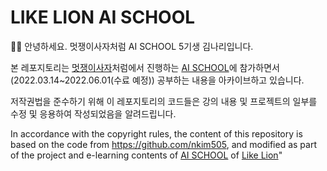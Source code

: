 # LIKE LION AI SCHOOL

🙋‍♀️ 안녕하세요. 멋쟁이사자처럼 AI SCHOOL 5기생 김나리입니다.

본 레포지토리는 [멋쟁이사자](https://www.likelion.net/)처럼에서 진행하는 [AI SCHOOL](https://www.codelion.net/detail/kdt-ai-5th)에 참가하면서(2022.03.14~2022.06.01(수료 예정)) 공부하는 내용을 아카이브하고 있습니다.

저작권법을 준수하기 위해 이 레포지토리의 코드들은 강의 내용 및 프로젝트의 일부를 수정 및 응용하여 작성되었음을 알려드립니다.

In accordance with the copyright rules, the content of this repository is based on the code from https://github.com/nkim505, and modified as part of the project and e-learning contents of [AI SCHOOL](https://www.codelion.net/detail/kdt-ai-5th) of [Like Lion](https://www.likelion.net/)"

